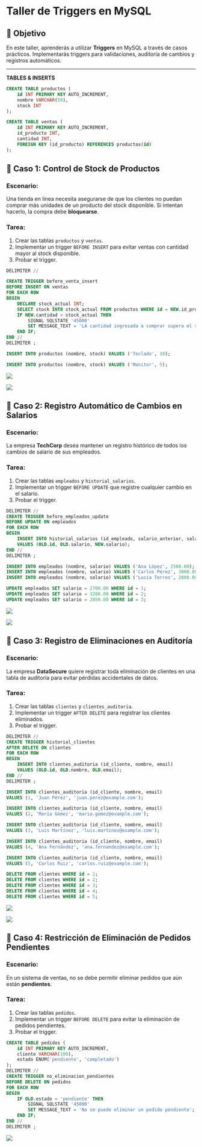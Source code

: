 # **Taller de Triggers en MySQL**

## 📌 **Objetivo**

En este taller, aprenderás a utilizar **Triggers** en MySQL a través de casos prácticos. Implementarás triggers para validaciones, auditoría de cambios y registros automáticos.

------

**TABLES & INSERTS**

```sql
CREATE TABLE productos (
    id INT PRIMARY KEY AUTO_INCREMENT,
    nombre VARCHAR(50),
    stock INT
);

CREATE TABLE ventas (
    id INT PRIMARY KEY AUTO_INCREMENT,
    id_producto INT,
    cantidad INT,
    FOREIGN KEY (id_producto) REFERENCES productos(id)
);
```

## 

## **🔹 Caso 1: Control de Stock de Productos**

### **Escenario:**

Una tienda en línea necesita asegurarse de que los clientes no puedan comprar más unidades de un producto del stock disponible. Si intentan hacerlo, la compra debe **bloquearse**.

### **Tarea:**

1. Crear las tablas `productos` y `ventas`.
2. Implementar un trigger `BEFORE INSERT` para evitar ventas con cantidad mayor al stock disponible.
3. Probar el trigger.

```sql
DELIMITER //

CREATE TRIGGER before_venta_insert
BEFORE INSERT ON ventas
FOR EACH ROW
BEGIN
	DECLARE stock_actual INT;
	SELECT stock INTO stock_actual FROM productos WHERE id = NEW.id_producto;
    IF NEW.cantidad > stock_actual THEN
        SIGNAL SQLSTATE '45000'
        SET MESSAGE_TEXT = 'LA cantidad ingresada a comprar supera el stock';
    END IF;
END //
DELIMITER ;

INSERT INTO productos (nombre, stock) VALUES ('Teclado', 10);

INSERT INTO productos (nombre, stock) VALUES ('Monitor', 5);

```

![](https://media.discordapp.net/attachments/1337463162940817490/1392195468091457660/image.png?ex=686ea691&is=686d5511&hm=584c1a171ddcefed3f441f66b8bb0bd6bdc7058e6f34f09d0ebaa81a7c47ff0f&=&format=webp&quality=lossless)

![](https://media.discordapp.net/attachments/1337463162940817490/1392195721910026334/image.png?ex=686ea6cd&is=686d554d&hm=d569a23ad821f2bd939694fe0fa1841761f6d990eb7203169afee438b106f587&=&format=webp&quality=lossless)

## **🔹 Caso 2: Registro Automático de Cambios en Salarios**

### **Escenario:**

La empresa **TechCorp** desea mantener un registro histórico de todos los cambios de salario de sus empleados.

### **Tarea:**

1. Crear las tablas `empleados` y `historial_salarios`.
2. Implementar un trigger `BEFORE UPDATE` que registre cualquier cambio en el salario.
3. Probar el trigger.

```sql
DELIMITER //
CREATE TRIGGER before_empleados_update
BEFORE UPDATE ON empleados
FOR EACH ROW
BEGIN
	INSERT INTO historial_salarios (id_empleado, salario_anterior, salario_nuevo)
    VALUES (OLD.id, OLD.salario, NEW.salario);
END //
DELIMITER ;

INSERT INTO empleados (nombre, salario) VALUES ('Ana López', 2500.00);
INSERT INTO empleados (nombre, salario) VALUES ('Carlos Pérez', 3000.00);
INSERT INTO empleados (nombre, salario) VALUES ('Lucía Torres', 2800.00);

UPDATE empleados SET salario = 2700.00 WHERE id = 1;
UPDATE empleados SET salario = 3200.00 WHERE id = 2;
UPDATE empleados SET salario = 2850.00 WHERE id = 3;
```

![](https://media.discordapp.net/attachments/1337463162940817490/1392199834517114961/image.png?ex=686eaaa2&is=686d5922&hm=eea89e6b55845943f1896a863ba416afcd8984327ece03069c531c2514ba3b48&=&format=webp&quality=lossless)

![](https://media.discordapp.net/attachments/1337463162940817490/1392199980911165470/image.png?ex=686eaac5&is=686d5945&hm=af131925e997cb6254f28660ba4bf2e1f0b0754fbeaa88f1b462316f5d81b500&=&format=webp&quality=lossless)

## **🔹 Caso 3: Registro de Eliminaciones en Auditoría**

### **Escenario:**

La empresa **DataSecure** quiere registrar toda eliminación de clientes en una tabla de auditoría para evitar pérdidas accidentales de datos.

### **Tarea:**

1. Crear las tablas `clientes` y `clientes_auditoria`.
2. Implementar un trigger `AFTER DELETE` para registrar los clientes eliminados.
3. Probar el trigger.

```sql
DELIMITER //
CREATE TRIGGER historial_clientes
AFTER DELETE ON clientes
FOR EACH ROW
BEGIN
	INSERT INTO clientes_auditoria (id_cliente, nombre, email)
    VALUES (OLD.id, OLD.nombre, OLD.email);
END //
DELIMITER ;

INSERT INTO clientes_auditoria (id_cliente, nombre, email)
VALUES (1, 'Juan Pérez', 'juan.perez@example.com');

INSERT INTO clientes_auditoria (id_cliente, nombre, email)
VALUES (2, 'María Gómez', 'maria.gomez@example.com');

INSERT INTO clientes_auditoria (id_cliente, nombre, email)
VALUES (3, 'Luis Martínez', 'luis.martinez@example.com');

INSERT INTO clientes_auditoria (id_cliente, nombre, email)
VALUES (4, 'Ana Fernández', 'ana.fernandez@example.com');

INSERT INTO clientes_auditoria (id_cliente, nombre, email)
VALUES (5, 'Carlos Ruiz', 'carlos.ruiz@example.com');

DELETE FROM clientes WHERE id = 1;
DELETE FROM clientes WHERE id = 2;
DELETE FROM clientes WHERE id = 3;
DELETE FROM clientes WHERE id = 4;
DELETE FROM clientes WHERE id = 5;
```

![](https://media.discordapp.net/attachments/1337463162940817490/1392204499493584917/image.png?ex=686eaefa&is=686d5d7a&hm=86a58ad1b7762ad6dd0ed1bb5a3e2e783663cab8da2456a30bce0e460fa90ebc&=&format=webp&quality=lossless&width=698&height=860)

![](https://media.discordapp.net/attachments/1337463162940817490/1392204836379955240/image.png?ex=686eaf4a&is=686d5dca&hm=51a4e6fcb848ed7ffd5f21411a2a838168f21c53f410b836e04f3104ceddf840&=&format=webp&quality=lossless)

## **🔹 Caso 4: Restricción de Eliminación de Pedidos Pendientes**

### **Escenario:**

En un sistema de ventas, no se debe permitir eliminar pedidos que aún están **pendientes**.

### **Tarea:**

1. Crear las tablas `pedidos`.
2. Implementar un trigger `BEFORE DELETE` para evitar la eliminación de pedidos pendientes.
3. Probar el trigger.

```sql
CREATE TABLE pedidos (
    id INT PRIMARY KEY AUTO_INCREMENT,
    cliente VARCHAR(100),
    estado ENUM('pendiente', 'completado')
);
DELIMITER //
CREATE TRIGGER no_eliminacion_pendientes
BEFORE DELETE ON pedidos
FOR EACH ROW
BEGIN
	IF OLD.estado = 'pendiente' THEN
        SIGNAL SQLSTATE '45000'
        SET MESSAGE_TEXT = 'No se puede eliminar un pedido pendiente';
    END IF;
END //
DELIMITER ;
```

![](https://media.discordapp.net/attachments/1337463162940817490/1392207961236963428/image.png?ex=686eb233&is=686d60b3&hm=b0fbf24ccfada02e8669cfe609df3fece9c312acddc193ac51e8759b9b0a3f97&=&format=webp&quality=lossless)
